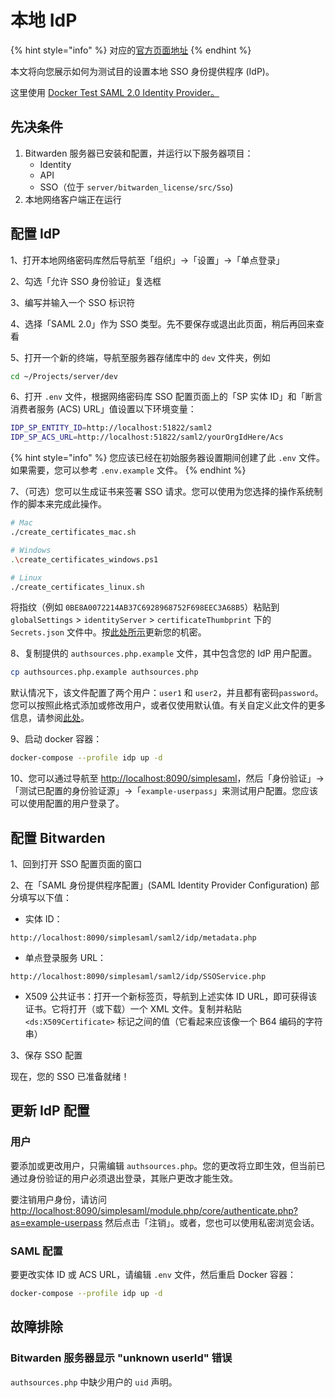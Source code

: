 # 本地 IdP

{% hint style="info" %}
对应的[官方页面地址](https://contributing.bitwarden.com/getting-started/server/sso/local)
{% endhint %}

本文将向您展示如何为测试目的设置本地 SSO 身份提供程序 (IdP)。

这里使用 [Docker Test SAML 2.0 Identity Provider。](https://github.com/kenchan0130/docker-simplesamlphp)

## 先决条件 <a href="#prerequisites" id="prerequisites"></a>

1. Bitwarden 服务器已安装和配置，并运行以下服务器项目：
   * Identity
   * API
   * SSO（位于 `server/bitwarden_license/src/Sso`)
2. 本地网络客户端正在运行

## 配置 IdP <a href="#configure-idp" id="configure-idp"></a>

1、打开本地网络密码库然后导航至「组织」→「设置」→「单点登录」

2、勾选「允许 SSO 身份验证」复选框

3、编写并输入一个 SSO 标识符

4、选择「SAML 2.0」作为 SSO 类型。先不要保存或退出此页面，稍后再回来查看

5、打开一个新的终端，导航至服务器存储库中的 `dev` 文件夹，例如

```bash
cd ~/Projects/server/dev
```

6、打开 `.env` 文件，根据网络密码库 SSO 配置页面上的「SP 实体 ID」和「断言消费者服务 (ACS) URL」值设置以下环境变量：

```bash
IDP_SP_ENTITY_ID=http://localhost:51822/saml2
IDP_SP_ACS_URL=http://localhost:51822/saml2/yourOrgIdHere/Acs
```

{% hint style="info" %}
您应该已经在初始服务器设置期间创建了此 `.env` 文件。如果需要，您可以参考 `.env.example` 文件。
{% endhint %}

7、（可选）您可以生成证书来签署 SSO 请求。您可以使用为您选择的操作系统制作的脚本来完成此操作。

```bash
# Mac
./create_certificates_mac.sh

# Windows
.\create_certificates_windows.ps1

# Linux
./create_certificates_linux.sh
```

将指纹（例如 `0BE8A0072214AB37C6928968752F698EEC3A68B5`）粘贴到 `globalSettings` > `identityServer` > `certificateThumbprint` 下的 `Secrets.json` 文件中。按[此处所示](../guide.md#configure-user-secrets)更新您的机密。

8、复制提供的 `authsources.php.example` 文件，其中包含您的 IdP 用户配置。

```bash
cp authsources.php.example authsources.php
```

默认情况下，该文件配置了两个用户：`user1` 和 `user2`，并且都有密码`password`。您可以按照此格式添加或修改用户，或者仅使用默认值。有关自定义此文件的更多信息，请参阅[此处](https://github.com/kenchan0130/docker-simplesamlphp#advanced-usage)。

9、启动 docker 容器：

```bash
docker-compose --profile idp up -d
```

10、您可以通过导航至 [http://localhost:8090/simplesaml](http://localhost:8090/simplesaml)，然后「身份验证」→「测试已配置的身份验证源」→「`example-userpass`」来测试用户配置。您应该可以使用配置的用户登录了。

## 配置 Bitwarden <a href="#configure-bitwarden" id="configure-bitwarden"></a>

1、回到打开 SSO 配置页面的窗口

2、在「SAML 身份提供程序配置」(SAML Identity Provider Configuration) 部分填写以下值：

* 实体 ID：

```
http://localhost:8090/simplesaml/saml2/idp/metadata.php
```

* 单点登录服务 URL：

```
http://localhost:8090/simplesaml/saml2/idp/SSOService.php
```

* X509 公共证书：打开一个新标签页，导航到上述实体 ID URL，即可获得该证书。它将打开（或下载）一个 XML 文件。复制并粘贴 `<ds:X509Certificate>` 标记之间的值（它看起来应该像一个 B64 编码的字符串）

3、保存 SSO 配置

现在，您的 SSO 已准备就绪！

## 更新 IdP 配置 <a href="#updating-the-idp-configuration" id="updating-the-idp-configuration"></a>

### 用户 <a href="#users" id="users"></a>

要添加或更改用户，只需编辑 `authsources.php`。您的更改将立即生效，但当前已通过身份验证的用户必须退出登录，其账户更改才能生效。

要注销用户身份，请访问 [http://localhost:8090/simplesaml/module.php/core/authenticate.php?as=example-userpass](http://localhost:8090/simplesaml/module.php/core/authenticate.php?as=example-userpass) 然后点击「注销」。或者，您也可以使用私密浏览会话。

### SAML 配置 <a href="#saml-configuration" id="saml-configuration"></a>

要更改实体 ID 或 ACS URL，请编辑 `.env` 文件，然后重启 Docker 容器：

```bash
docker-compose --profile idp up -d
```

## 故障排除 <a href="#troubleshooting" id="troubleshooting"></a>

### Bitwarden 服务器显示 "unknown userId" 错误 <a href="#bitwarden-server-thows-unknown-userid-error" id="bitwarden-server-thows-unknown-userid-error"></a>

`authsources.php` 中缺少用户的 `uid` 声明。
